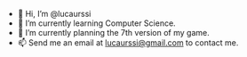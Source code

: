 - 👋 Hi, I’m @lucaurssi
- 🌱 I’m currently learning Computer Science.
- 💞️ I’m currently planning the 7th version of my game.
- 📫 Send me an email at lucaurssi@gmail.com to contact me.

<!---
lucaurssi/lucaurssi is a ✨ special ✨ repository because its `README.md` (this file) appears on your GitHub profile.
You can click the Preview link to take a look at your changes.
--->

